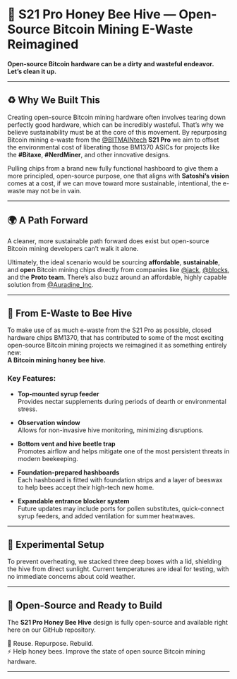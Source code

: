 # 🐝 S21 Pro Honey Bee Hive — Open-Source Bitcoin Mining E-Waste Reimagined

**Open-source Bitcoin hardware can be a dirty and wasteful endeavor. Let’s clean it up.**

---

## ♻️ Why We Built This

Creating open-source Bitcoin mining hardware often involves tearing down perfectly good hardware, which can be incredibly wasteful. That’s why we believe sustainability must be at the core of this movement. By repurposing Bitcoin mining e-waste from the [@BITMAINtech](https://twitter.com/BITMAINtech) **S21 Pro** we aim to offset the environmental cost of liberating those BM1370 ASICs for projects like the **#Bitaxe**, **#NerdMiner**, and other innovative designs.

Pulling chips from a brand new fully functional hashboard to give them a more principled, open-source purpose, one that aligns with **Satoshi’s vision** comes at a cost, if we can move toward more sustainable, intentional, the e-waste may not be in vain.

---

## 🌍 A Path Forward

A cleaner, more sustainable path forward does exist but open-source Bitcoin mining developers can’t walk it alone.

Ultimately, the ideal scenario would be sourcing **affordable**, **sustainable**, and **open** Bitcoin mining chips directly from companies like [@jack](https://twitter.com/jack), [@blocks](https://twitter.com/blocks), and the **Proto team**. There’s also buzz around an affordable, highly capable solution from [@Auradine_Inc](https://twitter.com/Auradine_Inc).

---

## 🐝 From E-Waste to Bee Hive

To make use of as much e-waste from the S21 Pro as possible, closed hardware chips BM1370, that has contributed to some of the most exciting open-source Bitcoin mining projects we reimagined it as something entirely new:  
**A Bitcoin mining honey bee hive.**

### Key Features:

- **Top-mounted syrup feeder**  
  Provides nectar supplements during periods of dearth or environmental stress.

- **Observation window**  
  Allows for non-invasive hive monitoring, minimizing disruptions.

- **Bottom vent and hive beetle trap**  
  Promotes airflow and helps mitigate one of the most persistent threats in modern beekeeping.

- **Foundation-prepared hashboards**  
  Each hashboard is fitted with foundation strips and a layer of beeswax to help bees accept their high-tech new home.

- **Expandable entrance blocker system**  
  Future updates may include ports for pollen substitutes, quick-connect syrup feeders, and added ventilation for summer heatwaves.

---

## 🧪 Experimental Setup

To prevent overheating, we stacked three deep boxes with a lid, shielding the hive from direct sunlight. Current temperatures are ideal for testing, with no immediate concerns about cold weather.

---

## 📂 Open-Source and Ready to Build

The **S21 Pro Honey Bee Hive** design is fully open-source and available right here on our GitHub repository.

🐝 Reuse. Repurpose. Rebuild.  
⚡ Help honey bees. Improve the state of open source Bitcoin mining hardware.

---
